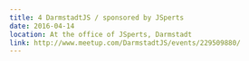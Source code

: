 ```yaml
---
title: 4 DarmstadtJS / sponsored by JSperts
date: 2016-04-14
location: At the office of JSperts, Darmstadt
link: http://www.meetup.com/DarmstadtJS/events/229509880/
---
```

